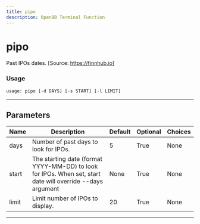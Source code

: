 ```yaml
---
title: pipo
description: OpenBB Terminal Function
---
```


# pipo

Past IPOs dates. [Source: https://finnhub.io]

### Usage

```python
usage: pipo [-d DAYS] [-s START] [-l LIMIT]
```

---

## Parameters

| Name | Description | Default | Optional | Choices |
| ---- | ----------- | ------- | -------- | ------- |
| days | Number of past days to look for IPOs. | 5 | True | None |
| start | The starting date (format YYYY-MM-DD) to look for IPOs. When set, start date will override --days argument | None | True | None |
| limit | Limit number of IPOs to display. | 20 | True | None |
---

